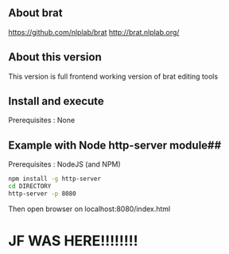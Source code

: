 ## About brat ##

https://github.com/nlplab/brat
http://brat.nlplab.org/

## About this version ##
This version is full frontend working version of brat editing tools


## Install and execute ##
Prerequisites : None

## Example with Node http-server module##
Prerequisites :
NodeJS (and NPM)

```bash
npm install -g http-server
cd DIRECTORY
http-server -p 8080
```
Then open browser on localhost:8080/index.html

# JF WAS HERE!!!!!!!!
